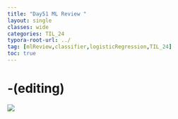 ```yaml
---
title: "Day51 ML Review "
layout: single
classes: wide
categories: TIL_24
typora-root-url: ../
tag: [mlReview,classifier,logisticRegression,TIL_24]
toc: true 
---
```


# -(editing)

<img src="/blog/images/2024-08-13-TIL24_Day51/DAC0D3A8-1B6F-434F-9F4A-3ECBF74D915C.jpeg">

<br><br>

